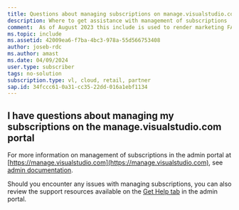 ```yaml
---
title: Questions about managing subscriptions on manage.visualstudio.com
description: Where to get assistance with management of subscriptions 
comment:  As of August 2023 this include is used to render marketing FAQ content for VS Subscriptions in the following portals - VSCom, Manage, and My portals. It was not used for learn.microsoft.com content at that time. SMEs are Jose Becerra and Larissa Crawford of Red Door Collaborative and Angela Cao-Hong.
ms.topic: include
ms.assetid: 42009ea6-f7ba-4bc3-978a-55d566753408
author: joseb-rdc
ms.author: amast
ms.date: 04/09/2024
user.type: subscriber
tags: no-solution
subscription.type: vl, cloud, retail, partner
sap.id: 34fccc61-0a31-cc35-22dd-016a1ebf1134
---
```


## I have questions about managing my subscriptions on the manage.visualstudio.com portal

For more information on management of subscriptions in the admin portal at [https://manage.visualstudio.com](https://manage.visualstudio.com), see [admin documentation](https://learn.microsoft.com/visualstudio/subscriptions/admin-roles).

Should you encounter any issues with managing subscriptions, you can also review the support resources available on the [Get Help tab](https://manage.visualstudio.com/GetHelp/) in the admin portal.